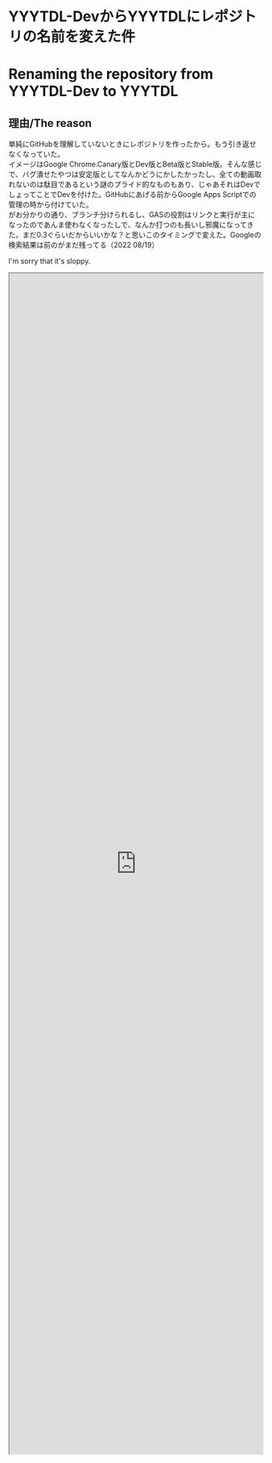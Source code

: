 # YYYTDL-DevからYYYTDLにレポジトリの名前を変えた件  
# Renaming the repository from YYYTDL-Dev to YYYTDL  

## 理由/The reason  
単純にGitHubを理解していないときにレポジトリを作ったから。もう引き返せなくなっていた。  
イメージはGoogle Chrome.Canary版とDev版とBeta版とStable版。そんな感じで、バグ潰せたやつは安定版としてなんかどうにかしたかったし、全ての動画取れないのは駄目であるという謎のプライド的なものもあり、じゃあそれはDevでしょってことでDevを付けた。GitHubにあげる前からGoogle Apps Scriptでの管理の時から付けていた。  
がお分かりの通り、ブランチ分けられるし、GASの役割はリンクと実行が主になったのであんま使わなくなったしで、なんか打つのも長いし邪魔になってきた。まだ0.3ぐらいだからいいかな？と思いこのタイミングで変えた。Googleの検索結果は前のがまだ残ってる（2022 08/19）
  
I'm sorry that it's sloppy.  

<iframe src="https://translate.google.co.jp/?hl=ja&sl=ja&tl=en&text=%E5%8D%98%E7%B4%94%E3%81%ABGitHub%E3%82%92%E7%90%86%E8%A7%A3%E3%81%97%E3%81%A6%E3%81%84%E3%81%AA%E3%81%84%E3%81%A8%E3%81%8D%E3%81%AB%E3%83%AC%E3%83%9D%E3%82%B8%E3%83%88%E3%83%AA%E3%82%92%E4%BD%9C%E3%81%A3%E3%81%9F%E3%81%8B%E3%82%89%E3%80%82%E3%82%82%E3%81%86%E5%BC%95%E3%81%8D%E8%BF%94%E3%81%9B%E3%81%AA%E3%81%8F%E3%81%AA%E3%81%A3%E3%81%A6%E3%81%84%E3%81%9F%E3%80%82%0A%E3%82%A4%E3%83%A1%E3%83%BC%E3%82%B8%E3%81%AFGoogle%20Chrome.Canary%E7%89%88%E3%81%A8Dev%E7%89%88%E3%81%A8Beta%E7%89%88%E3%81%A8Stable%E7%89%88%E3%80%82%E3%81%9D%E3%82%93%E3%81%AA%E6%84%9F%E3%81%98%E3%81%A7%E3%80%81%E3%83%90%E3%82%B0%E6%BD%B0%E3%81%9B%E3%81%9F%E3%82%84%E3%81%A4%E3%81%AF%E5%AE%89%E5%AE%9A%E7%89%88%E3%81%A8%E3%81%97%E3%81%A6%E3%81%AA%E3%82%93%E3%81%8B%E3%81%A9%E3%81%86%E3%81%AB%E3%81%8B%E3%81%97%E3%81%9F%E3%81%8B%E3%81%A3%E3%81%9F%E3%81%97%E3%80%81%E5%85%A8%E3%81%A6%E3%81%AE%E5%8B%95%E7%94%BB%E5%8F%96%E3%82%8C%E3%81%AA%E3%81%84%E3%81%AE%E3%81%AF%E9%A7%84%E7%9B%AE%E3%81%A7%E3%81%82%E3%82%8B%E3%81%A8%E3%81%84%E3%81%86%E8%AC%8E%E3%81%AE%E3%83%97%E3%83%A9%E3%82%A4%E3%83%89%E7%9A%84%E3%81%AA%E3%82%82%E3%81%AE%E3%82%82%E3%81%82%E3%82%8A%E3%80%81%E3%81%98%E3%82%83%E3%81%82%E3%81%9D%E3%82%8C%E3%81%AFDev%E3%81%A7%E3%81%97%E3%82%87%E3%81%A3%E3%81%A6%E3%81%93%E3%81%A8%E3%81%A7Dev%E3%82%92%E4%BB%98%E3%81%91%E3%81%9F%E3%80%82GitHub%E3%81%AB%E3%81%82%E3%81%92%E3%82%8B%E5%89%8D%E3%81%8B%E3%82%89Google%20Apps%20Script%E3%81%A7%E3%81%AE%E7%AE%A1%E7%90%86%E3%81%AE%E6%99%82%E3%81%8B%E3%82%89%E4%BB%98%E3%81%91%E3%81%A6%E3%81%84%E3%81%9F%E3%80%82%0A%E3%81%8C%E3%81%8A%E5%88%86%E3%81%8B%E3%82%8A%E3%81%AE%E9%80%9A%E3%82%8A%E3%80%81%E3%83%96%E3%83%A9%E3%83%B3%E3%83%81%E5%88%86%E3%81%91%E3%82%89%E3%82%8C%E3%82%8B%E3%81%97%E3%80%81GAS%E3%81%AE%E5%BD%B9%E5%89%B2%E3%81%AF%E3%83%AA%E3%83%B3%E3%82%AF%E3%81%A8%E5%AE%9F%E8%A1%8C%E3%81%8C%E4%B8%BB%E3%81%AB%E3%81%AA%E3%81%A3%E3%81%9F%E3%81%AE%E3%81%A7%E3%81%82%E3%82%93%E3%81%BE%E4%BD%BF%E3%82%8F%E3%81%AA%E3%81%8F%E3%81%AA%E3%81%A3%E3%81%9F%E3%81%97%E3%81%A7%E3%80%81%E3%81%AA%E3%82%93%E3%81%8B%E6%89%93%E3%81%A4%E3%81%AE%E3%82%82%E9%95%B7%E3%81%84%E3%81%97%E9%82%AA%E9%AD%94%E3%81%AB%E3%81%AA%E3%81%A3%E3%81%A6%E3%81%8D%E3%81%9F%E3%80%82%E3%81%BE%E3%81%A00.3%E3%81%90%E3%82%89%E3%81%84%E3%81%A0%E3%81%8B%E3%82%89%E3%81%84%E3%81%84%E3%81%8B%E3%81%AA%EF%BC%9F%E3%81%A8%E6%80%9D%E3%81%84%E3%81%93%E3%81%AE%E3%82%BF%E3%82%A4%E3%83%9F%E3%83%B3%E3%82%B0%E3%81%A7%E5%A4%89%E3%81%88%E3%81%9F%E3%80%82Google%E3%81%AE%E6%A4%9C%E7%B4%A2%E7%B5%90%E6%9E%9C%E3%81%AF%E5%89%8D%E3%81%AE%E3%81%8C%E3%81%BE%E3%81%A0%E6%AE%8B%E3%81%A3%E3%81%A6%E3%82%8B%EF%BC%882022%2008%2F19%EF%BC%89&op=translate" width="100%" height="60%"></iframe>
